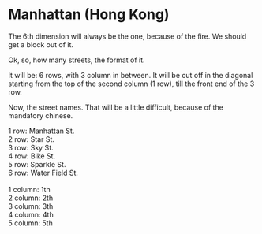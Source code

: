 # Manhattan (Hong Kong)

The 6th dimension will always be the one, because of the fire. We should get a block out of it.

Ok, so, how many streets, the format of it.

It will be: 6 rows, with 3 column in between. It will be cut off in the diagonal starting from the top of the second column (1 row), till the front end of the 3 row.

Now, the street names. That will be a little difficult, because of the mandatory chinese.

1 row: Manhattan St.<br/>
2 row: Star St.<br/>
3 row: Sky St.<br/>
4 row: Bike St.<br/>
5 row: Sparkle St.<br/>
6 row: Water Field St.<br/>
<br/>
1 column: 1th<br/>
2 column: 2th<br/>
3 column: 3th<br/>
4 column: 4th<br/>
5 column: 5th
